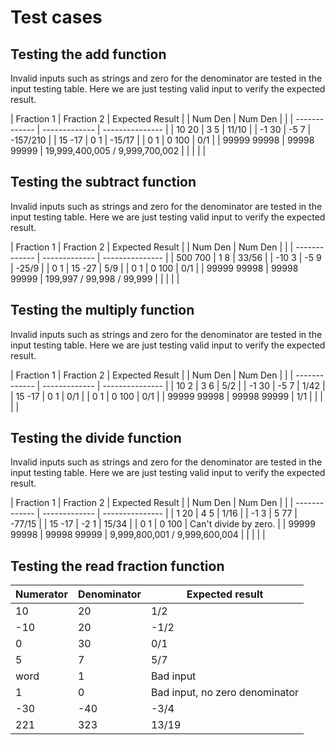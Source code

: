 # Test cases

## Testing the add function

Invalid inputs such as strings and zero for the denominator
are tested in the input testing table. Here we are
just testing valid input to verify the expected result.

| Fraction 1    | Fraction 2    | Expected Result                         |
| Num   Den     | Num   Den     |                                         |
| ------------- | ------------- | ---------------                         |
| 10    20      | 3     5       | 11/10                                   |
| -1    30      | -5    7       | -157/210                                |
| 15    -17     | 0     1       | -15/17                                  |
| 0     1       | 0     100     | 0/1                                     |
| 99999 99998   | 99998 99999   | 19,999,400,005 / 9,999,700,002          |
|               |               |                                         |

## Testing the subtract function

Invalid inputs such as strings and zero for the denominator
are tested in the input testing table. Here we are
just testing valid input to verify the expected result.

| Fraction 1    | Fraction 2    | Expected Result                         |
| Num   Den     | Num   Den     |                                         |
| ------------- | ------------- | ---------------                         |
| 500   700     | 1     8       | 33/56                                   |
| -10   3       | -5    9       | -25/9                                   |
| 0     1       | 15    -27     | 5/9                                     |
| 0     1       | 0     100     | 0/1                                     |
| 99999 99998   | 99998 99999   | 199,997 / 99,998 / 99,999               |
|               |               |                                         |


## Testing the multiply function

Invalid inputs such as strings and zero for the denominator
are tested in the input testing table. Here we are
just testing valid input to verify the expected result.

| Fraction 1    | Fraction 2    | Expected Result                         |
| Num   Den     | Num   Den     |                                         |
| ------------- | ------------- | ---------------                         |
| 10    2       | 3     6       | 5/2                                     |
| -1    30      | -5    7       | 1/42                                    |
| 15    -17     | 0     1       | 0/1                                     |
| 0     1       | 0     100     | 0/1                                     |
| 99999 99998   | 99998 99999   | 1/1                                     |
|               |               |                                         |


## Testing the divide function

Invalid inputs such as strings and zero for the denominator
are tested in the input testing table. Here we are
just testing valid input to verify the expected result.

| Fraction 1    | Fraction 2    | Expected Result                         |
| Num   Den     | Num   Den     |                                         |
| ------------- | ------------- | ---------------                         |
| 1     20      | 4     5       | 1/16                                    |
| -1    3       | 5     77      | -77/15                                  |
| 15    -17     | -2    1       | 15/34                                   |
| 0     1       | 0     100     | Can't divide by zero.                   |
| 99999 99998   | 99998 99999   | 9,999,800,001 / 9,999,600,004           |
|               |               |                                         |


## Testing the read fraction function

| Numerator  | Denominator | Expected result                |
| ---------  | ----------- | ---------------                |
| 10         | 20          | 1/2                            |
| -10        | 20          | -1/2                           |
| 0          | 30          | 0/1                            |
| 5          | 7           | 5/7                            |
| word       | 1           | Bad input                      |
| 1          | 0           | Bad input, no zero denominator |
| -30        | -40         | -3/4                           |
| 221        | 323         | 13/19                          |
